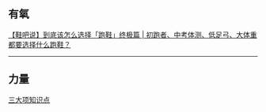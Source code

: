 ## 有氧

[【鞋吧说】到底该怎么选择「跑鞋」终极篇 | 初跑者、中考体测、低足弓、大体重都要选择什么跑鞋？](https://www.bilibili.com/video/BV1YY4y147iW/?vd_source=aec88ce348f9900de2bf80f269294209)

***

## 力量

[三大项知识点](http://mp.weixin.qq.com/mp/homepage?__biz=MzU3MzcwMDcwMA==&hid=2&sn=dde9b4ecbcec4b143222f93105a145e1&scene=18#wechat_redirect)